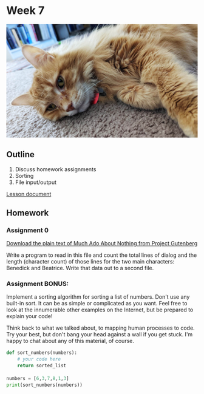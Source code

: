 # Week 7

![Hazel header](./assets/eva.jpg)

## Outline
1. Discuss homework assignments
2. Sorting
3. File input/output

[Lesson document](./lesson.md)

## Homework

### Assignment 0

[Download the plain text of Much Ado About Nothing from Project Gutenberg](http://www.gutenberg.org/ebooks/1519)

Write a program to read in this file and count the total lines of dialog and the length (character count) of those lines for the two main characters: Benedick and Beatrice. Write that data out to a second file.


### Assignment BONUS:

Implement a sorting algorithm for sorting a list of numbers. Don't use any built-in sort. It can be as simple or complicated as you want. Feel free to look at the innumerable other examples on the Internet, but be prepared to explain your code!

Think back to what we talked about, to mapping human processes to code. Try your best, but don't bang your head against a wall if you get stuck. I'm happy to chat about any of this material, of course.

```python
def sort_numbers(numbers):
    # your code here
    return sorted_list

numbers = [6,3,7,8,1,3]
print(sort_numbers(numbers))
```